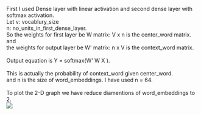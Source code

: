 First I used Dense layer with linear activation and second dense layer with softmax activation. <br>
Let v: vocablury_size   <br>
n: no_units_in_first_dense_layer.  <br>
So the weights for first layer be W matrix: V x n is the center_word matrix. and  <br>
the weights for output layer be W' matrix: n x V is the context_word matrix.  <br>
 <br>
Output equation is Y = softmax(W' W X ).  <br>
 <br>
This is actually the probability of context_word given center_word.  <br>
and n is the size of word_embeddings. I have used n = 64.  <br>
 <br>
To plot the 2-D graph we have reduce diamentions of word_embeddings to 2.  <br>
<img src="./fig.png"> 
